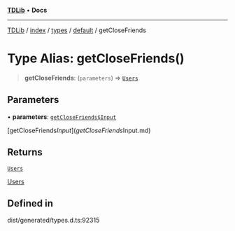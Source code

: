 [**TDLib**](../../../../../../README.md) • **Docs**

***

[TDLib](../../../../../../modules.md) / [index](../../../../../README.md) / [types](../../../README.md) / [default](../README.md) / getCloseFriends

# Type Alias: getCloseFriends()

> **getCloseFriends**: (`parameters`) => [`Users`](Users.md)

## Parameters

• **parameters**: [`getCloseFriends$Input`](getCloseFriends$Input.md)

[getCloseFriends$Input](getCloseFriends$Input.md)

## Returns

[`Users`](Users.md)

[Users](Users.md)

## Defined in

dist/generated/types.d.ts:92315
